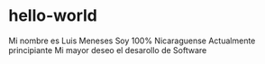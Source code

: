 # hello-world
Mi nombre es Luis Meneses
Soy 100% Nicaraguense
Actualmente principiante
Mi mayor deseo el desarollo de Software
